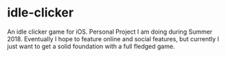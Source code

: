 # idle-clicker
An idle clicker game for iOS.
Personal Project I am doing during Summer 2018. Eventually I hope to feature online and social features, but currently I just want to get a solid foundation with a full fledged game.
